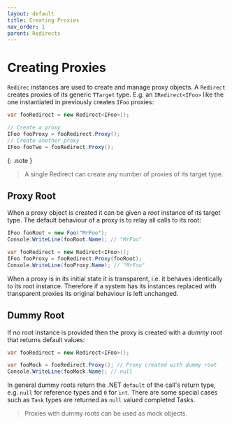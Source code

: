 ```yaml
---
layout: default
title: Creating Proxies
nav_order: 1
parent: Redirects
---
```


# Creating Proxies

`Redirec` instances are used to create and manage proxy objects. A `Redirect` creates proxies of its generic `TTarget` type.
E.g. an `IRedirect<IFoo>` like the one instantiated in previously creates `IFoo` proxies:

```csharp
var fooRedirect = new Redirect<IFoo>();

// Create a proxy
IFoo fooProxy = fooRedirect.Proxy();
// Create another proxy
IFoo fooTwo = fooRedirect.Proxy();
```
{: .note }
> A single Redirect can create any number of proxies of its target type. 

## Proxy Root

When a proxy object is created it can be given a *root* instance of its target type.
The default behaviour of a proxy is to relay all calls to its root:

```csharp
IFoo fooRoot = new Foo("MrFoo");
Console.WriteLine(fooRoot.Name); // "MrFoo"

var fooRedirect = new Redirect<IFoo>();
IFoo fooProxy = fooRedirect.Proxy(fooRoot);
Console.WriteLine(fooProxy.Name); // "MrFoo"
```

When a proxy is in its initial state it is transparent, i.e. it behaves identically to its root instance. Therefore if a system has its instances replaced with transparent proxies its original behaviour is left unchanged.

## Dummy Root

If no root instance is provided then the proxy is created with a *dummy* root that returns default values:

```csharp
var fooRedirect = new Redirect<IFoo>();

var fooMock = fooRedirect.Proxy(); // Proxy created with dummy root
Console.WriteLine(fooMock.Name); // null
```

In general dummy roots return the .NET `default` of the call's return type, e.g. `null` for reference types and `0` for `int`.
There are some special cases such as `Task` types are returned as `null` valued completed Tasks.
> Proxies with dummy roots can be used as mock objects.
